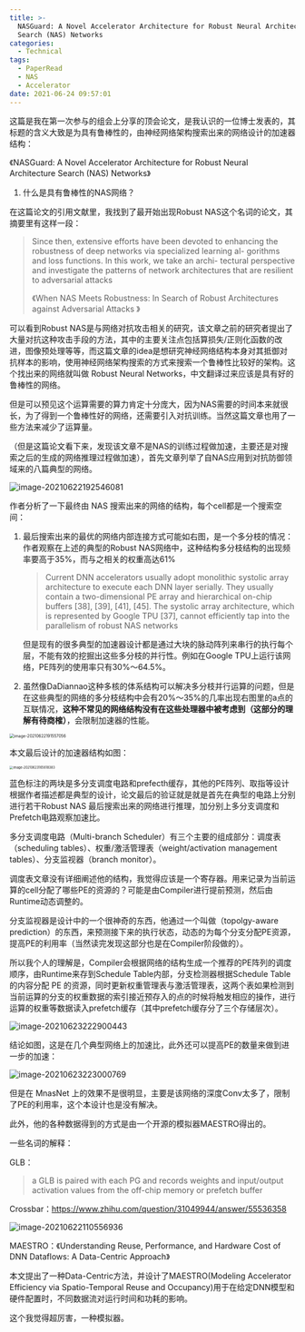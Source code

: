```yaml
---
title: >-
  NASGuard: A Novel Accelerator Architecture for Robust Neural Architecture
  Search (NAS) Networks
categories:
  - Technical
tags:
  - PaperRead
  - NAS
  - Accelerator
date: 2021-06-24 09:57:01
---
```


这篇是我在第一次参与的组会上分享的顶会论文，是我认识的一位博士发表的，其标题的含义大致是为具有鲁棒性的，由神经网络架构搜索出来的网络设计的加速器结构：

《NASGuard: A Novel Accelerator Architecture for Robust Neural Architecture Search (NAS) Networks》

<!-- more -->

1. 什么是具有鲁棒性的NAS网络？

在这篇论文的引用文献里，我找到了最开始出现Robust NAS这个名词的论文，其摘要里有这样一段：

> Since then, extensive efforts have been devoted to enhancing the robustness of deep networks via specialized learning al- gorithms and loss functions. In this work, we take an archi- tectural perspective and investigate the patterns of network architectures that are resilient to adversarial attacks
>
> 《When NAS Meets Robustness: In Search of Robust Architectures against Adversarial Attacks 》

可以看到Robust NAS是与网络对抗攻击相关的研究，该文章之前的研究者提出了大量对抗这种攻击手段的方法，其中的主要关注点包括算损失/正则化函数的改进，图像预处理等等，而这篇文章的idea是想研究神经网络结构本身对其抵御对抗样本的影响，使用神经网络架构搜索的方式来搜索一个鲁棒性比较好的架构。这个找出来的网络就叫做 Robust Neural Networks，中文翻译过来应该是具有好的鲁棒性的网络。

但是可以预见这个运算需要的算力肯定十分庞大，因为NAS需要的时间本来就很长，为了得到一个鲁棒性好的网络，还需要引入对抗训练。当然这篇文章也用了一些方法来减少了运算量。

（但是这篇论文看下来，发现该文章不是NAS的训练过程做加速，主要还是对搜索之后的生成的网络推理过程做加速），首先文章列举了自NAS应用到对抗防御领域来的八篇典型的网络。

![image-20210622192546081](https://leiblog-imgbed.oss-cn-beijing.aliyuncs.com/img/image-20210622192546081.png)

作者分析了一下最终由 NAS 搜索出来的网络的结构，每个cell都是一个搜索空间：

1. 最后搜索出来的最优的网络内部连接方式可能如右图，是一个多分枝的情况：作者观察在上述的典型的Robust NAS网络中，这种结构多分枝结构的出现频率要高于35%，而与之相关的权重高达61%

   > Current DNN accelerators usually adopt monolithic systolic array architecture to execute each DNN layer serially. They usually contain a two-dimensional PE array and hierarchical on-chip buffers [38], [39], [41], [45]. The systolic array architecture, which is represented by Google TPU [37], cannot efficiently tap into the parallelism of robust NAS networks

   但是现有的很多典型的加速器设计都是通过大块的脉动阵列来串行的执行每个层，不能有效的挖掘出这些多分枝的并行性。例如在Google TPU上运行该网络，PE阵列的使用率只有30%～64.5%。

2. 虽然像DaDiannao这种多核的体系结构可以解决多分枝并行运算的问题，但是在这些典型的网络的多分枝结构中会有20%～35%的几率出现右图里的a点的互联情况，**这种不常见的网络结构没有在这些处理器中被考虑到（这部分的理解有待商榷）**，会限制加速器的性能。

<img src="https://leiblog-imgbed.oss-cn-beijing.aliyuncs.com/img/image-20210622191557056.png" alt="image-20210622191557056" style="zoom:50%;" />

本文最后设计的加速器结构如图：

<img src="https://leiblog-imgbed.oss-cn-beijing.aliyuncs.com/img/image-20210623165618383.png" alt="image-20210623165618383" style="zoom: 40%;" />

蓝色标注的两块是多分支调度电路和prefecth缓存，其他的PE阵列、取指等设计根据作者描述都是典型的设计，论文最后的验证就是就是首先在典型的电路上分别进行若干Robust NAS 最后搜索出来的网络进行推理，加分别上多分支调度和Prefetch电路观察加速比。

多分支调度电路（Multi-branch Scheduler）有三个主要的组成部分：调度表（scheduling tables）、权重/激活管理表（weight/activation management tables）、分支监视器（branch monitor）。

调度表文章没有详细阐述他的结构，我觉得应该是一个寄存器。用来记录为当前运算的cell分配了哪些PE的资源的？可能是由Compiler进行提前预测，然后由Runtime动态调整的。

分支监视器是设计中的一个很神奇的东西，他通过一个叫做（topolgy-aware prediction）的东西，来预测接下来的执行状态，动态的为每个分支分配PE资源，提高PE的利用率（当然读完发现这部分也是在Compiler阶段做的）。

所以我个人的理解是，Compiler会根据网络的结构生成一个推荐的PE阵列的调度顺序，由Runtime来存到Schedule Table内部，分支检测器根据Schedule Table的内容分配 PE 的资源，同时更新权重管理表与激活管理表，这两个表如果检测到当前运算的分支的权重数据的索引接近预存入的点的时候将触发相应的操作，进行运算的权重等数据读入prefetch缓存（其中prefetch缓存分了三个存储层次）。

![image-20210623222900443](https://leiblog-imgbed.oss-cn-beijing.aliyuncs.com/img/image-20210623222900443.png)

结论如图，这是在几个典型网络上的加速比，此外还可以提高PE的数量来做到进一步的加速：

![image-20210623223000769](https://leiblog-imgbed.oss-cn-beijing.aliyuncs.com/img/image-20210623223000769.png)

但是在 MnasNet 上的效果不是很明显，主要是该网络的深度Conv太多了，限制了PE的利用率，这个本设计也是没有解决。

此外，他的各种数据得到的方式是由一个开源的模拟器MAESTRO得出的。

一些名词的解释：

GLB：

> a GLB is paired with each PG and records weights and input/output activation values from the off-chip memory or prefetch buffer

Crossbar：https://www.zhihu.com/question/31049944/answer/55536358

![image-20210622110556936](https://leiblog-imgbed.oss-cn-beijing.aliyuncs.com/img/image-20210622110556936.png)

MAESTRO：《Understanding Reuse, Performance, and Hardware Cost of DNN Dataflows: A Data-Centric Approach》

本文提出了一种Data-Centric方法，并设计了MAESTRO(Modeling Accelerator Efficiency via Spatio-Temporal Reuse and Occupancy)用于在给定DNN模型和硬件配置时，不同数据流对运行时间和功耗的影响。

这个我觉得超厉害，一种模拟器。
